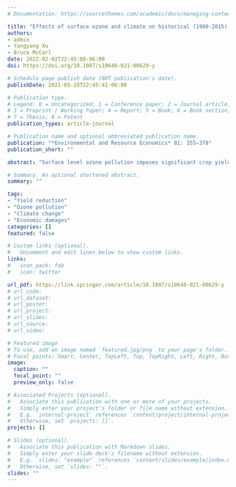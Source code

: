 ```yaml
---
# Documentation: https://sourcethemes.com/academic/docs/managing-content/

title: "Effects of surface ozone and climate on historical (1980-2015) crop yields in the United States: Implication for mid-21st century projection"
authors: 
- admin
- Yangyang Xu
- Bruce McCarl
date: 2022-02-02T22:45:08-06:00
doi: https://doi.org/10.1007/s10640-021-00629-y

# Schedule page publish date (NOT publication's date).
publishDate: 2021-05-19T22:45:42-06:00

# Publication type.
# Legend: 0 = Uncategorized; 1 = Conference paper; 2 = Journal article;
# 3 = Preprint / Working Paper; 4 = Report; 5 = Book; 6 = Book section;
# 7 = Thesis; 8 = Patent
publication_types: article-journal

# Publication name and optional abbreviated publication name.
publication: "*Environmental and Resource Economics* 81: 355–378"
publication_short: ""

abstract: "Surface level ozone pollution imposes significant crop yield damages. However, the quantification has mainly involved chamber experiments, which may not be representative of results in farm fields. Additionally, the relative impacts of ozone under future climate change and their possible interactions remain poorly understood. Here we attempt to empirically fill this gap using historical county-level crop yield, ozone, and climate data in the United States. We explore ozone impacts on corn, soybeans, spring wheat, winter wheat, barley, cotton, peanuts, rice, sorghum, and sunflowers. We also incorporate a variety of climatic variables to investigate potential ozone-climate interactions. The results shed light on future yield consequences of ozone and climate change individually and jointly under a projected climate scenario. Our findings indicate significant negative impacts of ozone exposure for eight of the ten crops we examined, excepting barley and winter wheat. Meanwhile, corn exhibits to be more sensitive to ozone than soybeans. These results differ from those found under chamber experiments. We also find rising temperatures tend to worsen ozone damages while water supplies mitigate that. We find that the average annual historical damages from ozone reached $6.03 billion (in 2015 U.S. dollar) from 1980 to 2015. Finally, our results suggest that the damages caused by climate change-induced ozone elevation are much smaller than the damages caused by the direct effects of climate change itself."

# Summary. An optional shortened abstract.
summary: ""

tags: 
- "Yield reduction"
- "Ozone pollution"
- "Climate change"
- "Economic damages"
categories: []
featured: false

# Custom links (optional).
#   Uncomment and edit lines below to show custom links.
links:
#   icon_pack: fab
#   icon: twitter

url_pdf: https://link.springer.com/article/10.1007/s10640-021-00629-y
# url_code:
# url_dataset:
# url_poster:
# url_project:
# url_slides:
# url_source:
# url_video:

# Featured image
# To use, add an image named `featured.jpg/png` to your page's folder. 
# Focal points: Smart, Center, TopLeft, Top, TopRight, Left, Right, BottomLeft, Bottom, BottomRight.
image:
  caption: ""
  focal_point: ""
  preview_only: false

# Associated Projects (optional).
#   Associate this publication with one or more of your projects.
#   Simply enter your project's folder or file name without extension.
#   E.g. `internal-project` references `content/project/internal-project/index.md`.
#   Otherwise, set `projects: []`.
projects: []

# Slides (optional).
#   Associate this publication with Markdown slides.
#   Simply enter your slide deck's filename without extension.
#   E.g. `slides: "example"` references `content/slides/example/index.md`.
#   Otherwise, set `slides: ""`.
slides: ""
---
```

